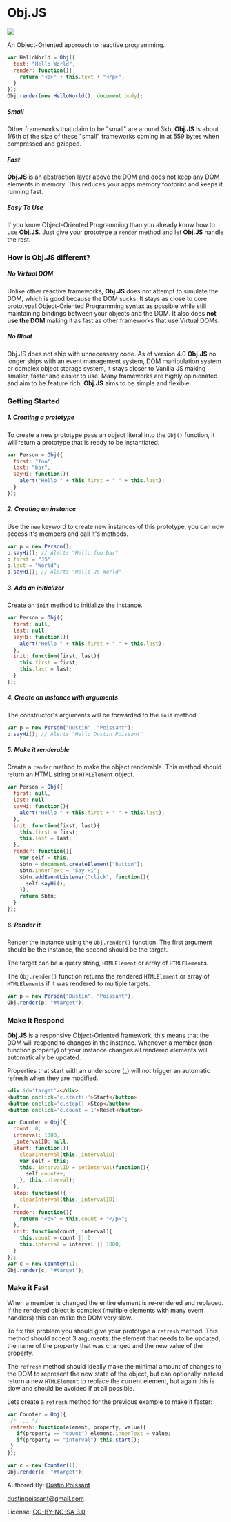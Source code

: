 # Obj.JS

![](docs/ObjJS-purple.png)

An Object-Oriented approach to reactive programming.

```javascript
var HelloWorld = Obj({
  text: "Hello World",
  render: function(){
    return "<p>" + this.text + "</p>";
  }
});
Obj.render(new HelloWorld(), document.body);
```

##### Small
Other frameworks that claim to be "small" are around 3kb, **Obj.JS** is about 1/6th of the size of these "small" frameworks coming in at 559 bytes when compressed and gzipped.

##### Fast
**Obj.JS** is an abstraction layer above the DOM and does not keep any DOM elements in memory. This reduces your apps memory footprint and keeps it running fast.

##### Easy To Use
If you know Object-Oriented Programming than you already know how to use **Obj.JS**. Just give your prototype a `render` method and let **Obj.JS** handle the rest.

### How is Obj.JS different?

##### No Virtual DOM
Unlike other reactive frameworks, **Obj.JS** does not attempt to simulate the DOM, which is good because the DOM sucks. It stays as close to core prototypal Object-Oriented Programming syntax as possible while still maintaining bindings between your objects and the DOM. It also does **not use the DOM** making it as fast as other frameworks that use Virtual DOMs.

##### No Bloat
Obj.JS does not ship with unnecessary code. As of version 4.0 **Obj.JS** no longer ships with an event management system, DOM manipulation system or complex object storage system, it stays closer to Vanilla JS making smaller, faster and easier to use. Many frameworks are highly opinionated and aim to be feature rich, **Obj.JS** aims to be simple and flexible.

### Getting Started
##### 1. Creating a prototype
To create a new prototype pass an object literal into the `Obj()` function, it will return a prototype that is ready to be instantiated.
```javascript
var Person = Obj({
  first: "foo",
  last: "bar",
  sayHi: function(){
    alert("Hello " + this.first + " " + this.last);
  }
});
```

##### 2. Creating an instance
Use the `new` keyword to create new instances of this prototype, you can now access it's members and call it's methods.
```javascript
var p = new Person();
p.sayHi(); // Alerts "Hello foo bar"
p.first = "JS";
p.last = "World";
p.sayHi(); // Alerts "Hello JS World"
```

##### 3. Add an initializer
Create an `init` method to initialize the instance.
```javascript
var Person = Obj({
  first: null,
  last: null,
  sayHi: function(){
    alert("Hello " + this.first + " " + this.last);
  },
  init: function(first, last){
    this.first = first;
    this.last = last;
  }
});
```

##### 4. Create an instance with arguments
The constructor's arguments will be forwarded to the `init` method.
```javascript
var p = new Person("Dustin", "Poissant");
p.sayHi(); // Alerts "Hello Dustin Poissant"
```

##### 5. Make it renderable
Create a `render` method to make the object renderable. This method should return an HTML string or `HTMLElement` object.
```javascript
var Person = Obj({
  first: null,
  last: null,
  sayHi: function(){
    alert("Hello " + this.first + " " + this.last);
  },
  init: function(first, last){
    this.first = first;
    this.last = last;
  },
  render: function(){
    var self = this,
    $btn = document.createElement("button");
    $btn.innerText = "Say Hi";
    $btn.addEventListener("click", function(){
      self.sayHi();
    });
    return $btn;
  }
});
```

##### 6. Render it
Render the instance using the `Obj.render()` function. The first argument should be the instance, the second should be the target.

The target can be a query string, `HTMLElement` or array of `HTMLElement`s.

The `Obj.render()` function returns the rendered `HTMLElement` or array of `HTMLElement`s if it was rendered to multiple targets.
```javascript
var p = new Person("Dustin", "Poissant");
Obj.render(p, "#target");
```

### Make it Respond
**Obj.JS** is a responsive Object-Oriented framework, this means that the DOM will respond to changes in the instance. Whenever a member (non-function property) of your instance changes all rendered elements will automatically be updated.

Properties that start with an underscore (\_) will not trigger an automatic refresh when they are modified.

```html
<div id='target'></div>
<button onclick='c.start()'>Start</button>
<button onclick='c.stop()'>Stop</button>
<button onclick='c.count = 1'>Reset</button>
```

```javascript
var Counter = Obj({
  count: 0,
  interval: 1000,
  _intervalID: null,
  start: function(){
    clearInterval(this._intervalID);
    var self = this;
    this._intervalID = setInterval(function(){
      self.count++;
    }, this.interval);
  },
  stop: function(){
    clearInterval(this._intervalID);
  },
  render: function(){
    return "<p>" + this.count + "</p>";
  },
  init: function(count, interval){
    this.count = count || 0;
    this.interval = interval || 1000;
  }
});
var c = new Counter(1);
Obj.render(c, "#target");
```

### Make it Fast
When a member is changed the entire element is re-rendered and replaced. If the rendered object is complex (multiple elements with many event handlers) this can make the DOM very slow.

To fix this problem you should give your prototype a `refresh` method. This method should accept 3 arguments: the element that needs to be updated, the name of the property that was changed and the new value of the property.

The `refresh` method should ideally make the minimal amount of changes to the DOM to represent the new state of the object, but can optionally instead return a new `HTMLElement` to replace the current element, but again this is slow and should be avoided if at all possible.

Lets create a `refresh` method for the previous example to make it faster:

```javascript
var Counter = Obj({
 /* ... */
 refresh: function(element, property, value){
   if(property == "count") element.innerText = value;
   if(property == "interval") this.start();
 }
});

var c = new Counter(1);
Obj.render(c, "#target");
```

Authored By: [Dustin Poissant](http://github.com/dustinpoissant/)

[dustinpoissant@gmail.com](dustinpoissant@gmail.com)

License: [CC-BY-NC-SA 3.0](https://creativecommons.org/licenses/by-nc-sa/3.0/)